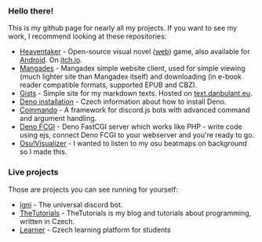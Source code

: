 ### Hello there!

This is my github page for nearly all my projects. If you want to see my work, I recommend looking at these repositories:

* [Heaventaker](https://github.com/danbulant/heaventaker) - Open-source visual novel ([web](https://heaventaker.danbulant.eu/)) game, also available for [Android](https://play.google.com/store/apps/details?id=eu.danbulant.heaventaker&utm_source=github_profile). On [itch.io](https://danbulant.itch.io/heaventaker).
* [Mangades](https://github.com/danbulant/Mangades) - Mangadex simple website client, used for simple viewing (much lighter site than Mangadex itself) and downloading (in e-book reader compatible formats, supported EPUB and CBZ).
* [Gists](https://github.com/danbulant/gists) - Simple site for my markdown texts. Hosted on [text.danbulant.eu](https://text.danbulant.eu).
* [Deno installation](https://github.com/danbulant/deno_install) - Czech information about how to install Deno.
* [Commando](https://github.com/iceproductions/Commando) - A framework for discord.js bots with advanced command and argument handling.
* [Deno FCGI](https://github.com/danbulant/dejs-fcgi) - Deno FastCGI server which works like PHP - write code using ejs, connect Deno FCGI to your webserver and you're ready to go.
* [Osu!Visualizer](https://github.com/danbulant/osuVisualizer) - I wanted to listen to my osu beatmaps on background so I made this.

### Live projects

Those are projects you can see running for yourself:

* [igni](https://top.gg/bot/739864286775738399) - The universal discord bot.
* [TheTutorials](https://thetutorials.cz) - TheTutorials is my blog and tutorials about programming, written in Czech.
* [Learner](https://beta.learnerapp.eu) - Czech learning platform for students
